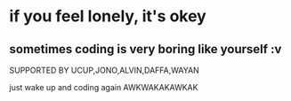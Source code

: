 # if you feel lonely, it's okey 
## sometimes coding is very boring like yourself :v

SUPPORTED BY UCUP,JONO,ALVIN,DAFFA,WAYAN


just wake up and coding again AWKWAKAKAWKAK 